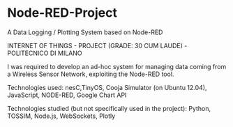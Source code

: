 # Node-RED-Project

A Data Logging / Plotting System based on Node-RED

INTERNET OF THINGS - PROJECT (GRADE: 30 CUM LAUDE) - POLITECNICO DI MILANO

I was required to develop an ad-hoc system for managing data coming from a Wireless Sensor Network, exploiting the Node-RED tool.

Technologies used: nesC,TinyOS, Cooja Simulator (on Ubuntu 12.04), JavaScript, NODE-RED, Google Chart API

Technologies studied (but not specifically used in the project): Python, TOSSIM, Node.js, WebSockets, Plotly


